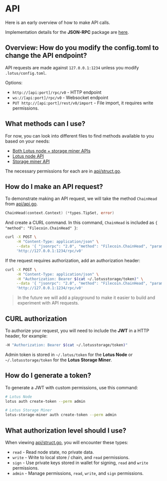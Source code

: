 # API

Here is an early overview of how to make API calls.

Implementation details for the **JSON-RPC** package are [here](https://github.com/filecoin-project/lotus/tree/master/lib/jsonrpc).

## Overview: How do you modify the config.toml to change the API endpoint?

API requests are made against `127.0.0.1:1234` unless you modify `.lotus/config.toml`.

Options:

- `http://[api:port]/rpc/v0` - HTTP endpoint
- `ws://[api:port]/rpc/v0` - Websocket endpoint
- `PUT http://[api:port]/rest/v0/import` - File import, it requires write permissions.

## What methods can I use?

For now, you can look into different files to find methods available to you based on your needs:

- [Both Lotus node + storage miner APIs](https://github.com/filecoin-project/lotus/blob/master/api/api_common.go)
- [Lotus node API](https://github.com/filecoin-project/lotus/blob/master/api/api_full.go)
- [Storage miner API](https://github.com/filecoin-project/lotus/blob/master/api/api_storage.go)

The necessary permissions for each are in [api/struct.go](https://github.com/filecoin-project/lotus/blob/master/api/struct.go).

## How do I make an API request?

To demonstrate making an API request, we will take the method `ChainHead` from [api/api.go](https://github.com/filecoin-project/lotus/blob/master/api/api_full.go).

```go
ChainHead(context.Context) (*types.TipSet, error)
```

And create a CURL command. In this command, `ChainHead` is included as `{ "method": "Filecoin.ChainHead" }`:

```sh
curl -X POST \
     -H "Content-Type: application/json" \
     --data '{ "jsonrpc": "2.0", "method": "Filecoin.ChainHead", "params": [], "id": 3 }' \
     'http://127.0.0.1:1234/rpc/v0'
```

If the request requires authorization, add an authorization header:

```sh
curl -X POST \
     -H "Content-Type: application/json" \
     -H "Authorization: Bearer $(cat ~/.lotusstorage/token)" \
     --data '{ "jsonrpc": "2.0", "method": "Filecoin.ChainHead", "params": [], "id": 3 }' \
     'http://127.0.0.1:1234/rpc/v0'
```

> In the future we will add a playground to make it easier to build and experiment with API requests.

## CURL authorization

To authorize your request, you will need to include the **JWT** in a HTTP header, for example:

```sh
-H "Authorization: Bearer $(cat ~/.lotusstorage/token)"
```

Admin token is stored in `~/.lotus/token` for the **Lotus Node** or `~/.lotusstorage/token` for the **Lotus Storage Miner**.

## How do I generate a token?

To generate a JWT with custom permissions, use this command:

```sh
# Lotus Node
lotus auth create-token --perm admin

# Lotus Storage Miner
lotus-storage-miner auth create-token --perm admin
```

## What authorization level should I use?

When viewing [api/struct.go](https://github.com/filecoin-project/lotus/blob/master/api/struct.go), you will encounter these types:

- `read` - Read node state, no private data.
- `write` - Write to local store / chain, and `read` permissions.
- `sign` - Use private keys stored in wallet for signing, `read` and `write` permissions.
- `admin` - Manage permissions, `read`, `write`, and `sign` permissions.
